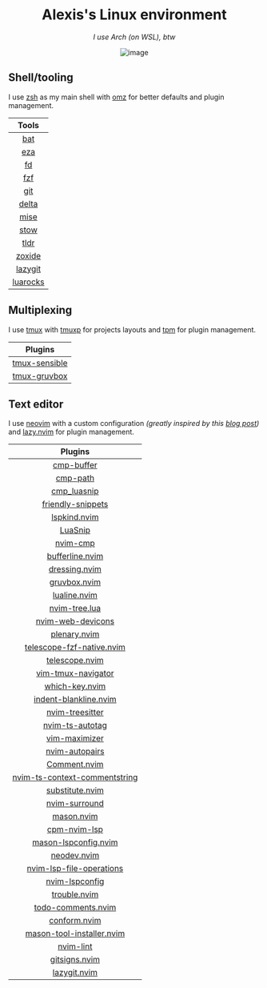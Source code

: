 <h1 align="center">Alexis's Linux environment</h1>

<p align="center"><i>I use Arch (on WSL), btw</i></p>

<div align="center">
  <img alt="image" src="https://github.com/alexissabourin/.dotfiles/assets/155196582/79c74646-d050-418f-92e0-13eb9ad4c248" />
</div>

## Shell/tooling

I use [zsh](https://github.com/zsh-users/zsh) as my main shell with [omz](https://github.com/ohmyzsh/ohmyzsh) for better defaults and plugin management.

| Tools |
| :---: |
| [bat](https://github.com/sharkdp/bat) |
| [eza](https://github.com/eza-community/eza) |
| [fd](https://github.com/sharkdp/fd) |
| [fzf](https://github.com/junegunn/fzf) |
| [git](https://github.com/git/git) |
| [delta](https://github.com/dandavison/delta) |
| [mise](https://github.com/jdx/mise) |
| [stow](https://github.com/aspiers/stow) |
| [tldr](https://github.com/tldr-pages/tldr) |
| [zoxide](https://github.com/ajeetdsouza/zoxide) |
| [lazygit](https://github.com/jesseduffield/lazygit) |
| [luarocks](https://github.com/luarocks/luarocks) |

## Multiplexing

I use [tmux](https://github.com/tmux/tmux) with [tmuxp](https://github.com/tmux-python/tmuxp) for projects layouts and [tpm](https://github.com/tmux-plugins/tpm) for plugin management.

| Plugins |
| :---: |
| [tmux-sensible](https://github.com/tmux-plugins/tmux-sensible) |
| [tmux-gruvbox](https://github.com/egel/tmux-gruvbox) |

## Text editor

I use [neovim](https://github.com/neovim/neovim) with a custom configuration *(greatly inspired by this [blog post](https://www.josean.com/posts/how-to-setup-neovim-2024))* and [lazy.nvim](https://github.com/folke/lazy.nvim) for plugin management.

| Plugins |
| :---: | 
| [cmp-buffer](https://github.com/hrsh7th/cmp-buffer) |
| [cmp-path](https://github.com/hrsh7th/cmp-path) |
| [cmp_luasnip](https://github.com/saadparwaiz1/cmp_luasnip) |
| [friendly-snippets](https://github.com/rafamadriz/friendly-snippets) |
| [lspkind.nvim](https://github.com/onsails/lspkind.nvim) |
| [LuaSnip](https://github.com/L3MON4D3/LuaSnip) |
| [nvim-cmp](https://github.com/hrsh7th/nvim-cmp) |
| [bufferline.nvim](https://github.com/akinsho/bufferline.nvim) |
| [dressing.nvim](https://github.com/stevearc/dressing.nvim) |
| [gruvbox.nvim](https://github.com/ellisonleao/gruvbox.nvim) |
| [lualine.nvim](https://github.com/nvim-lualine/lualine.nvim) |
| [nvim-tree.lua](https://github.com/nvim-tree/nvim-tree.lua) |
| [nvim-web-devicons](https://github.com/nvim-tree/nvim-web-devicons) |
| [plenary.nvim](https://github.com/nvim-lua/plenary.nvim) |
| [telescope-fzf-native.nvim](https://github.com/nvim-telescope/telescope-fzf-native.nvim) |
| [telescope.nvim](https://github.com/nvim-telescope/telescope.nvim) |
| [vim-tmux-navigator](https://github.com/christoomey/vim-tmux-navigator) |
| [which-key.nvim](https://github.com/folke/which-key.nvim) |
| [indent-blankline.nvim](https://github.com/lukas-reineke/indent-blankline.nvim) |
| [nvim-treesitter](https://github.com/nvim-treesitter/nvim-treesitter) |
| [nvim-ts-autotag](https://github.com/windwp/nvim-ts-autotag) |
| [vim-maximizer](https://github.com/szw/vim-maximizer) |
| [nvim-autopairs](https://github.com/windwp/nvim-autopairs) |
| [Comment.nvim](https://github.com/numToStr/Comment.nvim) |
| [nvim-ts-context-commentstring](https://github.com/JoosepAlviste/nvim-ts-context-commentstring) |
| [substitute.nvim](https://github.com/gbprod/substitute.nvim) |
| [nvim-surround](https://github.com/kylechui/nvim-surround) |
| [mason.nvim](https://github.com/williamboman/mason.nvim) |
| [cpm-nvim-lsp](https://github.com/hrsh7th/cmp-nvim-lsp) |
| [mason-lspconfig.nvim](https://github.com/williamboman/mason-lspconfig.nvim) |
| [neodev.nvim](https://github.com/folke/neodev.nvim) |
| [nvim-lsp-file-operations](https://github.com/antosha417/nvim-lsp-file-operations) |
| [nvim-lspconfig](https://github.com/neovim/nvim-lspconfig) |
| [trouble.nvim](https://github.com/folke/trouble.nvim) |
| [todo-comments.nvim](https://github.com/folke/todo-comments.nvim) |
| [conform.nvim](https://github.com/stevearc/conform.nvim) |
| [mason-tool-installer.nvim](https://github.com/WhoIsSethDaniel/mason-tool-installer.nvim) |
| [nvim-lint](https://github.com/mfussenegger/nvim-lint) |
| [gitsigns.nvim](https://github.com/lewis6991/gitsigns.nvim) |
| [lazygit.nvim](https://github.com/kdheepak/lazygit.nvim) |
